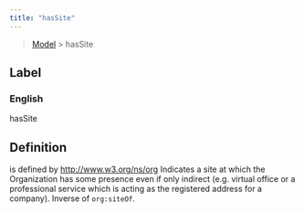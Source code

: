 ```yaml
---
title: "hasSite"
---
```


> [Model](../../) > hasSite

## Label

### English
hasSite


## Definition
is defined by http://www.w3.org/ns/org Indicates a site at which the Organization has some presence even if only indirect (e.g. virtual office or a professional service which is acting as the registered address for a company). Inverse of `org:siteOf`. 


    
